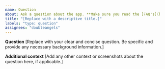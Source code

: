 ```yaml
---
name: Question
about: Ask a question about the app. **Make sure you read the [FAQ's](https://github.com/doubleangels/NextDNSManager/blob/main/FAQ.md) first or your issue may be closed.**
title: "[Replace with a descriptive title.]"
labels: "type: question"
assignees: "doubleangels"
---
```


**Question**
[Replace with your clear and concise question. Be specific and provide any necessary background information.]

**Additional context**
[Add any other context or screenshots about the question here, if applicable.]
